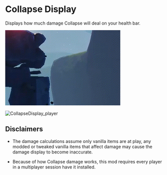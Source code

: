 # Collapse Display

Displays how much damage Collapse will deal on your health bar.

![CollapseDisplay_enemy](https://github.com/Goorakh/CollapseDisplay/blob/master/README%20Assets/CollapseDisplay_enemy.gif?raw=true)

![CollapseDisplay_player](https://github.com/Goorakh/CollapseDisplay/blob/master/README%20Assets/CollapseDisplay_player.gif?raw=true)

## Disclaimers

* The damage calculations assume only vanilla items are at play, any modded or tweaked vanilla items that affect damage may cause the damage display to become inaccurate.

* Because of how Collapse damage works, this mod requires every player in a multiplayer session have it installed.